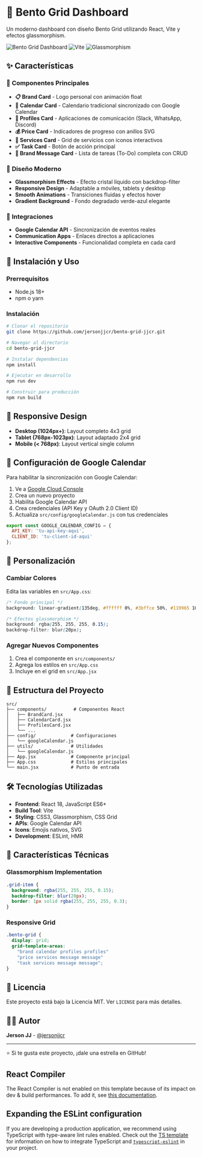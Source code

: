 # 🎨 Bento Grid Dashboard

Un moderno dashboard con diseño Bento Grid utilizando React, Vite y efectos glassmorphism.

![Bento Grid Dashboard](https://img.shields.io/badge/React-18.0-blue) ![Vite](https://img.shields.io/badge/Vite-Latest-green) ![Glassmorphism](https://img.shields.io/badge/Design-Glassmorphism-purple)

## ✨ Características

### 🎯 **Componentes Principales**
- **📋 Brand Card** - Logo personal con animación float
- **📅 Calendar Card** - Calendario tradicional sincronizado con Google Calendar
- **👥 Profiles Card** - Aplicaciones de comunicación (Slack, WhatsApp, Discord)
- **💰 Price Card** - Indicadores de progreso con anillos SVG
- **🔧 Services Card** - Grid de servicios con iconos interactivos
- **✅ Task Card** - Botón de acción principal
- **📝 Brand Message Card** - Lista de tareas (To-Do) completa con CRUD

### 🎨 **Diseño Moderno**
- **Glassmorphism Effects** - Efecto cristal líquido con backdrop-filter
- **Responsive Design** - Adaptable a móviles, tablets y desktop
- **Smooth Animations** - Transiciones fluidas y efectos hover
- **Gradient Background** - Fondo degradado verde-azul elegante

### 🔗 **Integraciones**
- **Google Calendar API** - Sincronización de eventos reales
- **Communication Apps** - Enlaces directos a aplicaciones
- **Interactive Components** - Funcionalidad completa en cada card

## 🚀 Instalación y Uso

### Prerrequisitos
- Node.js 18+ 
- npm o yarn

### Instalación
```bash
# Clonar el repositorio
git clone https://github.com/jersonjjcr/bento-grid-jjcr.git

# Navegar al directorio
cd bento-grid-jjcr

# Instalar dependencias
npm install

# Ejecutar en desarrollo
npm run dev

# Construir para producción
npm run build
```

## 📱 Responsive Design

- **Desktop (1024px+)**: Layout completo 4x3 grid
- **Tablet (768px-1023px)**: Layout adaptado 2x4 grid  
- **Mobile (< 768px)**: Layout vertical single column

## 🔧 Configuración de Google Calendar

Para habilitar la sincronización con Google Calendar:

1. Ve a [Google Cloud Console](https://console.developers.google.com/)
2. Crea un nuevo proyecto
3. Habilita Google Calendar API
4. Crea credenciales (API Key y OAuth 2.0 Client ID)
5. Actualiza `src/config/googleCalendar.js` con tus credenciales

```javascript
export const GOOGLE_CALENDAR_CONFIG = {
  API_KEY: 'tu-api-key-aqui',
  CLIENT_ID: 'tu-client-id-aqui'
};
```

## 🎨 Personalización

### Cambiar Colores
Edita las variables en `src/App.css`:
```css
/* Fondo principal */
background: linear-gradient(135deg, #ffffff 0%, #3bffce 50%, #119965 100%);

/* Efectos glassmorphism */
background: rgba(255, 255, 255, 0.15);
backdrop-filter: blur(20px);
```

### Agregar Nuevos Componentes
1. Crea el componente en `src/components/`
2. Agrega los estilos en `src/App.css`
3. Incluye en el grid en `src/App.jsx`

## 📂 Estructura del Proyecto

```
src/
├── components/          # Componentes React
│   ├── BrandCard.jsx
│   ├── CalendarCard.jsx
│   ├── ProfilesCard.jsx
│   └── ...
├── config/             # Configuraciones
│   └── googleCalendar.js
├── utils/              # Utilidades
│   └── googleCalendar.js
├── App.jsx             # Componente principal
├── App.css             # Estilos principales
└── main.jsx            # Punto de entrada
```

## 🛠️ Tecnologías Utilizadas

- **Frontend**: React 18, JavaScript ES6+
- **Build Tool**: Vite
- **Styling**: CSS3, Glassmorphism, CSS Grid
- **APIs**: Google Calendar API
- **Icons**: Emojis nativos, SVG
- **Development**: ESLint, HMR

## 🌟 Características Técnicas

### Glassmorphism Implementation
```css
.grid-item {
  background: rgba(255, 255, 255, 0.15);
  backdrop-filter: blur(20px);
  border: 1px solid rgba(255, 255, 255, 0.3);
}
```

### Responsive Grid
```css
.bento-grid {
  display: grid;
  grid-template-areas:
    "brand calendar profiles profiles"
    "price services message message"
    "task services message message";
}
```

## 📄 Licencia

Este proyecto está bajo la Licencia MIT. Ver `LICENSE` para más detalles.

## 👨‍💻 Autor

**Jerson JJ** - [@jersonjjcr](https://github.com/jersonjjcr)

---

⭐ Si te gusta este proyecto, ¡dale una estrella en GitHub!

## React Compiler

The React Compiler is not enabled on this template because of its impact on dev & build performances. To add it, see [this documentation](https://react.dev/learn/react-compiler/installation).

## Expanding the ESLint configuration

If you are developing a production application, we recommend using TypeScript with type-aware lint rules enabled. Check out the [TS template](https://github.com/vitejs/vite/tree/main/packages/create-vite/template-react-ts) for information on how to integrate TypeScript and [`typescript-eslint`](https://typescript-eslint.io) in your project.
